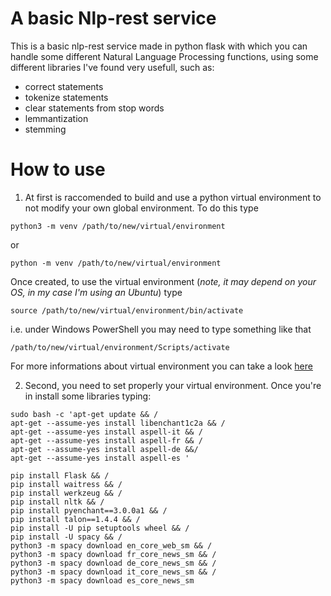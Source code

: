 A basic Nlp-rest service 
========================

This is a basic nlp-rest service made in python flask with which you can handle some different Natural Language Processing functions, using some different libraries I've found very usefull, such as:

* correct statements
* tokenize statements
* clear statements from stop words
* lemmantization
* stemming

How to use 
========================

1. At first is raccomended to build and use a python virtual environment to not modify your own global environment. To do this type 


```Shell
python3 -m venv /path/to/new/virtual/environment
```

or

```Shell
python -m venv /path/to/new/virtual/environment
```

Once created, to use the virtual environment (_note, it may depend on your OS, in my case I'm using an Ubuntu_) type 

```Shell
source /path/to/new/virtual/environment/bin/activate
```

i.e. under Windows PowerShell you may need to type something like that

```Shell
/path/to/new/virtual/environment/Scripts/activate
```

For more informations about virtual environment you can take a look [here](https://docs.python.org/3/library/venv.html)

2. Second, you need to set properly your virtual environment. Once you're in install some libraries typing:

```Shell
sudo bash -c 'apt-get update && /
apt-get --assume-yes install libenchant1c2a && /
apt-get --assume-yes install aspell-it && /
apt-get --assume-yes install aspell-fr && /
apt-get --assume-yes install aspell-de &&/
apt-get --assume-yes install aspell-es '
```

```Shell
pip install Flask && /
pip install waitress && /
pip install werkzeug && /
pip install nltk && /
pip install pyenchant==3.0.0a1 && /
pip install talon==1.4.4 && /
pip install -U pip setuptools wheel && /
pip install -U spacy && /
python3 -m spacy download en_core_web_sm && /
python3 -m spacy download fr_core_news_sm && /
python3 -m spacy download de_core_news_sm && /
python3 -m spacy download it_core_news_sm && /
python3 -m spacy download es_core_news_sm
```